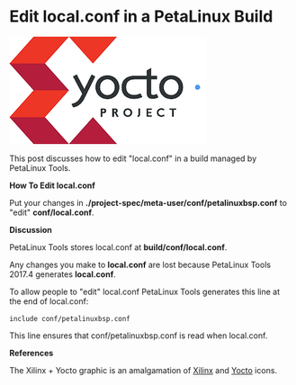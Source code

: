# Edit local.conf in a PetaLinux Build

![yocto_project_logo](yocto_project_logo.png)

This post discusses how to edit "local.conf" in a build managed by PetaLinux Tools.

**How To Edit local.conf**

Put your changes in **./project-spec/meta-user/conf/petalinuxbsp.conf** to "edit" **conf/local.conf**.

**Discussion**

PetaLinux Tools stores local.conf at **build/conf/local.conf**.

Any changes you make to **local.conf** are lost because PetaLinux Tools 2017.4 generates **local.conf**.

To allow people to "edit" local.conf PetaLinux Tools generates this line at the end of local.conf:

```
include conf/petalinuxbsp.conf
```

This line ensures that conf/petalinuxbsp.conf is read when local.conf.

**References**

The Xilinx + Yocto graphic is an amalgamation of [Xilinx](http://pbs.twimg.com/profile_images/535545777020338176/pEWdIYq__400x400.png) and [Yocto](http://www.yoctoproject.org/docs/2.0/yocto-project-qs/yocto-project-qs.html) icons.